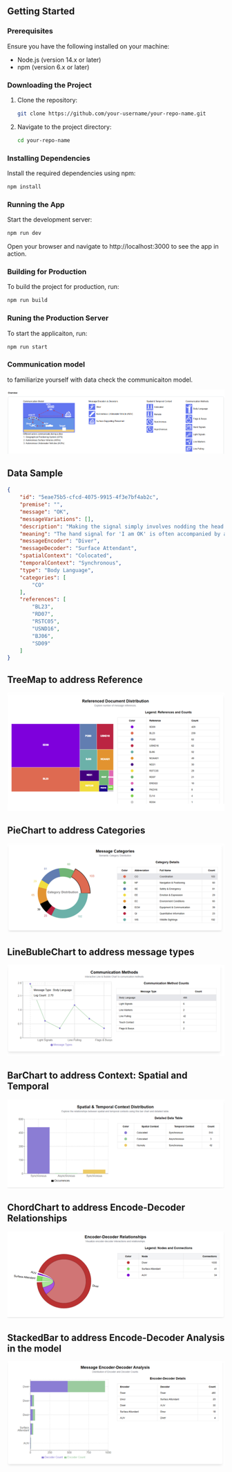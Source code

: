 ## Getting Started

### Prerequisites
Ensure you have the following installed on your machine:
- Node.js (version 14.x or later)
- npm (version 6.x or later)

### Downloading the Project
1. Clone the repository:
    ```sh
    git clone https://github.com/your-username/your-repo-name.git
    ```
2. Navigate to the project directory:
    ```sh
    cd your-repo-name
    ```

### Installing Dependencies
Install the required dependencies using npm:
```sh
npm install
  ```


### Running the App
Start the development server:
```sh
npm run dev
  ```
Open your browser and navigate to http://localhost:3000 to see the app in action.


  ### Building for Production
To build the project for production, run:

```sh
npm run build
  ```

  ### Runing the Production Server
To start the applicaiton, run:

```sh
npm run start
  ```

### Communication model
to familiarize yourself with data check the communicaiton model.

![Overview](public/Overview.png)

## Data Sample

```json
{
    "id": "5eae75b5-cfcd-4075-9915-4f3e7bf4ab2c",
    "premise": "",
    "message": "OK",
    "messageVariations": [],
    "description": "Making the signal simply involves nodding the head.",
    "meaning": "The hand signal for 'I am OK' is often accompanied by a slight nod of the head to emphasize the meaning.",
    "messageEncoder": "Diver",
    "messageDecoder": "Surface Attendant",
    "spatialContext": "Colocated",
    "temporalContext": "Synchronous",
    "type": "Body Language",
    "categories": [
        "CO"
    ],
    "references": [
        "BL23",
        "RD07",
        "RSTC05",
        "USND16",
        "BJ06",
        "SD09"
    ]
}
  ```



## TreeMap to address Reference
![Overview](public/TreeMap.png)


## PieChart to address Categories
![Overview](public/PieChart.png)

## LineBubleChart to address message types
![Overview](public/LineBubleChart.png)

## BarChart to address Context: Spatial and Temporal
![Overview](public/BarChart.png)

## ChordChart to address Encode-Decoder Relationships
![Overview](public/ChordChart.png)

## StackedBar to address Encode-Decoder Analysis in the model
![Overview](public/StackedBar.png)
